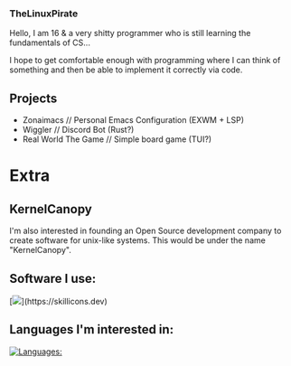 ### TheLinuxPirate
Hello, I am 16 & a very shitty programmer who is still learning the fundamentals of CS... 

I hope to get comfortable enough with programming where I can think of something and then be
able to implement it correctly via code.

## Projects
- Zonaimacs // Personal Emacs Configuration (EXWM + LSP)
- Wiggler // Discord Bot (Rust?)
- Real World The Game // Simple board game (TUI?)

# Extra
## KernelCanopy
I'm also interested in founding an Open Source development company
to create software for unix-like systems. This would be under the name "KernelCanopy".

## Software I use:
[![](https://skillicons.dev/icons?i=linux,discord,emacs,)](https://skillicons.dev)

## Languages I'm interested in:
[![Languages:](https://skillicons.dev/icons?i=nim,rust,c,zig,py,haskell&perline=3)](https://skillicons.dev)
